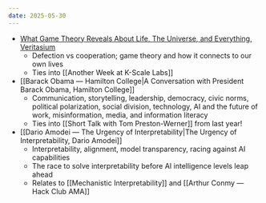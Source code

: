 ```yaml
---
date: 2025-05-30
---
```

- [What Game Theory Reveals About Life, The Universe, and Everything, Veritasium](https://www.youtube.com/watch?v=mScpHTIi-kM)
	- Defection vs cooperation; game theory and how it connects to our own lives
	- Ties into [[Another Week at K-Scale Labs]]
- [[Barack Obama — Hamilton College|A Conversation with President Barack Obama, Hamilton College]]
	- Communication, storytelling, leadership, democracy, civic norms, political polarization, social division, technology, AI and the future of work, misinformation, media, and information literacy
	- Ties into [[Short Talk with Tom Preston-Werner]] from last year!
- [[Dario Amodei — The Urgency of Interpretability|The Urgency of Interpretability, Dario Amodei]]
	- Interpretability, alignment, model transparency, racing against AI capabilities
	- The race to solve interpretability before AI intelligence levels leap ahead
	- Relates to [[Mechanistic Interpretability]] and [[Arthur Conmy — Hack Club AMA]]